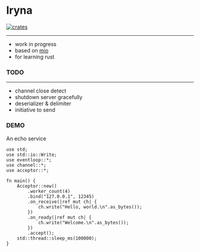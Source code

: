 # Iryna

[![crates](https://img.shields.io/crates/v/iryna.svg)](https://crates.io/crates/iryna)

--- 
- work in progress
- based on [mio](https://github.com/carllerche/mio)
- for learning rust

### TODO
---

- channel close detect
- shutdown server gracefully
- deserializer & delimiter
- initiative to send

### DEMO

An echo service

```
use std;
use std::io::Write;
use eventloop::*;
use channel::*;
use acceptor::*;

fn main() {
    Acceptor::new()
        .worker_count(4)
        .bind("127.0.0.1", 12345)
        .on_receive(|ref mut ch| {
            ch.write("Hello, world.\n".as_bytes());
        })
        .on_ready(|ref mut ch| {
            ch.write("Welcome.\n".as_bytes());
        })
        .accept();
    std::thread::sleep_ms(100000);
}

```
